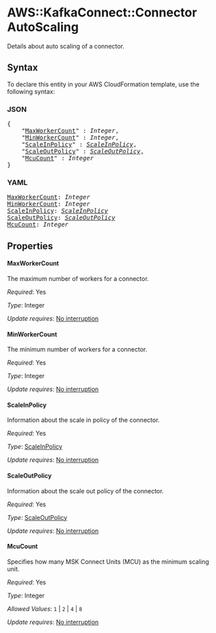 # AWS::KafkaConnect::Connector AutoScaling

Details about auto scaling of a connector. 

## Syntax

To declare this entity in your AWS CloudFormation template, use the following syntax:

### JSON

<pre>
{
    "<a href="#maxworkercount" title="MaxWorkerCount">MaxWorkerCount</a>" : <i>Integer</i>,
    "<a href="#minworkercount" title="MinWorkerCount">MinWorkerCount</a>" : <i>Integer</i>,
    "<a href="#scaleinpolicy" title="ScaleInPolicy">ScaleInPolicy</a>" : <i><a href="scaleinpolicy.md">ScaleInPolicy</a></i>,
    "<a href="#scaleoutpolicy" title="ScaleOutPolicy">ScaleOutPolicy</a>" : <i><a href="scaleoutpolicy.md">ScaleOutPolicy</a></i>,
    "<a href="#mcucount" title="McuCount">McuCount</a>" : <i>Integer</i>
}
</pre>

### YAML

<pre>
<a href="#maxworkercount" title="MaxWorkerCount">MaxWorkerCount</a>: <i>Integer</i>
<a href="#minworkercount" title="MinWorkerCount">MinWorkerCount</a>: <i>Integer</i>
<a href="#scaleinpolicy" title="ScaleInPolicy">ScaleInPolicy</a>: <i><a href="scaleinpolicy.md">ScaleInPolicy</a></i>
<a href="#scaleoutpolicy" title="ScaleOutPolicy">ScaleOutPolicy</a>: <i><a href="scaleoutpolicy.md">ScaleOutPolicy</a></i>
<a href="#mcucount" title="McuCount">McuCount</a>: <i>Integer</i>
</pre>

## Properties

#### MaxWorkerCount

The maximum number of workers for a connector.

_Required_: Yes

_Type_: Integer

_Update requires_: [No interruption](https://docs.aws.amazon.com/AWSCloudFormation/latest/UserGuide/using-cfn-updating-stacks-update-behaviors.html#update-no-interrupt)

#### MinWorkerCount

The minimum number of workers for a connector.

_Required_: Yes

_Type_: Integer

_Update requires_: [No interruption](https://docs.aws.amazon.com/AWSCloudFormation/latest/UserGuide/using-cfn-updating-stacks-update-behaviors.html#update-no-interrupt)

#### ScaleInPolicy

Information about the scale in policy of the connector.

_Required_: Yes

_Type_: <a href="scaleinpolicy.md">ScaleInPolicy</a>

_Update requires_: [No interruption](https://docs.aws.amazon.com/AWSCloudFormation/latest/UserGuide/using-cfn-updating-stacks-update-behaviors.html#update-no-interrupt)

#### ScaleOutPolicy

Information about the scale out policy of the connector.

_Required_: Yes

_Type_: <a href="scaleoutpolicy.md">ScaleOutPolicy</a>

_Update requires_: [No interruption](https://docs.aws.amazon.com/AWSCloudFormation/latest/UserGuide/using-cfn-updating-stacks-update-behaviors.html#update-no-interrupt)

#### McuCount

Specifies how many MSK Connect Units (MCU) as the minimum scaling unit.

_Required_: Yes

_Type_: Integer

_Allowed Values_: <code>1</code> | <code>2</code> | <code>4</code> | <code>8</code>

_Update requires_: [No interruption](https://docs.aws.amazon.com/AWSCloudFormation/latest/UserGuide/using-cfn-updating-stacks-update-behaviors.html#update-no-interrupt)

